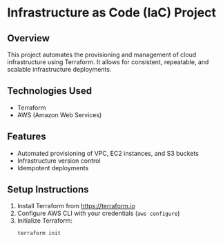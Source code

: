 # Infrastructure as Code (IaC) Project

## Overview
This project automates the provisioning and management of cloud infrastructure using Terraform. It allows for consistent, repeatable, and scalable infrastructure deployments.

## Technologies Used
- Terraform
- AWS (Amazon Web Services)

## Features
- Automated provisioning of VPC, EC2 instances, and S3 buckets
- Infrastructure version control
- Idempotent deployments

## Setup Instructions
1. Install Terraform from https://terraform.io
2. Configure AWS CLI with your credentials (`aws configure`)
3. Initialize Terraform:  
   ```bash
   terraform init
